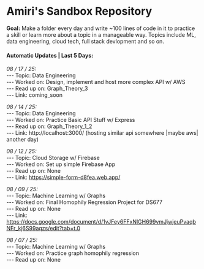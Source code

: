 # Amiri's Sandbox Repository

**Goal:** Make a folder every day and write ~100 lines of code in it to practice a skill or learn more about a topic in a manageable way. Topics include ML, data engineering, cloud tech, full stack devlopment and so on. <br> 

<!-- **Repo Docs Site:** [Docs History](www.google.com) <br><br> -->

#### Automatic Updates | Last 5 Days: 

<em>08 / 17 / 25: </em>  
---  Topic: Data Engineering  
---  Worked on: Design, implement and host more complex API w/ AWS  
---  Read up on: Graph_Theory_3  
---  Link: coming_soon  

<em>08 / 14 / 25: </em>  
---  Topic: Data Engineering  
---  Worked on: Practice Basic API Stuff w/ Express  
---  Read up on: Graph_Theory_1_2  
---  Link: http://localhost:3000/ (hosting similar api somewhere |maybe aws| another day)  

<em>08 / 12 / 25: </em>  
---  Topic: Cloud Storage w/ Firebase  
---  Worked on: Set up simple Firebase App  
---  Read up on: None  
---  Link: https://simple-form-d8fea.web.app/  

<em>08 / 09 / 25: </em>  
---  Topic: Machine Learning w/ Graphs  
---  Worked on: Final Homophily Regression Project for DS677  
---  Read up on: None  
---  Link: https://docs.google.com/document/d/1vJFey6FFxNlGH699vmJjwjeuPvaqbNFr_kj6S99aqzs/edit?tab=t.0  

<em>08 / 07 / 25: </em>  
---  Topic: Machine Learning w/ Graphs  
---  Worked on: Practice graph homophily regression  
---  Read up on: None  

